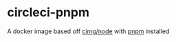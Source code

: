 # circleci-pnpm

A docker image based off [cimg/node](https://hub.docker.com/r/cimg/node) with [pnpm](https://pnpm.io/) installed

